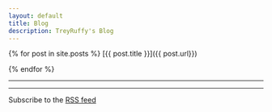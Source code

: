 ```yaml
---
layout: default
title: Blog
description: TreyRuffy's Blog
---
```

{% for post in site.posts %}
[{{ post.title }}]({{ post.url}})
 
{% endfor %}

---
---

Subscribe to the [RSS feed](/feed.xml)
